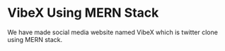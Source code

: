 # VibeX Using MERN Stack

We have made social media website named VibeX which is twitter clone using MERN stack. 
